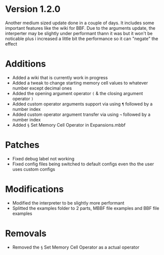 # Version 1.2.0
Another medium sized update done in a couple of days. It includes some important features like the wiki for BBF. Due to the arguments update, the interperter may be slightly under performant thann it was but it won't be noticable plus i increased a little bit the performance so it can "negate" the effect

# Additions
- Added a wiki that is currently work in progress 
- Added a tweak to change starting memory cell values to whatever number except decimal ones
- Added the opening argument operator ``(`` & the closing argument operator ``)``
- Added custom operator arguments support via using ``¶`` followed by a number index
- Added custom operator argument transfer via using ``¬`` followed by a number index
- Added ``§`` Set Memory Cell Operator in Expansions.mbbf

# Patches
- Fixed debug label not working
- Fixed config files being switched to default configs even tho the user uses custom configs

# Modifications
- Modified the interpreter to be slightly more performant
- Splitted the examples folder to 2 parts, MBBF file examples and BBF file examples

# Removals
- Removed the ``§`` Set Memory Cell Operator as a actual operator